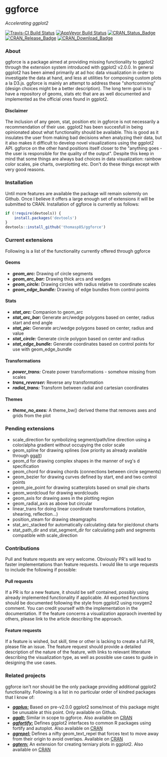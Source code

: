 # ggforce
*Accelerating ggplot2*

[![Travis-CI Build Status](https://travis-ci.org/thomasp85/ggforce.svg?branch=master)](https://travis-ci.org/thomasp85/ggforce)
[![AppVeyor Build Status](https://ci.appveyor.com/api/projects/status/github/thomasp85/ggforce?branch=master&svg=true)](https://ci.appveyor.com/project/thomasp85/ggforce)
[![CRAN_Status_Badge](http://www.r-pkg.org/badges/version/ggforce)](https://CRAN.R-project.org/package=ggforce)
[![CRAN_Release_Badge](http://www.r-pkg.org/badges/ago/ggforce)](https://CRAN.R-project.org/package=ggforce)
[![CRAN_Download_Badge](http://cranlogs.r-pkg.org/badges/ggforce)](https://CRAN.R-project.org/package=ggforce)


### About
ggforce is a package aimed at providing missing functionality to ggplot2 through
the extension system introduced with ggplot2 v2.0.0. In general ggplot2 has been
aimed primarily at ad hoc data visualization in order to investigate the data at 
hand, and less at utilities for composing custom plots a la D3.js. ggforce is 
mainly an attempt to address these "shortcomming" (design choices might be a 
better description). The long term goal is to have a repository of geoms, stats
etc that are as well documented and implemented as the official ones found in 
ggplot2.

#### Disclaimer
The inclusion of any geom, stat, position etc in ggforce is not necessarily a 
recommendation of their use. ggplot2 has been succesfull in being opinionated
about what functionality should be available. This is good as it insulates the
user from making bad decisions when analyzing their data, but it also makes it
difficult to develop novel visualizations using the ggplot2 API. ggforce on the
other hand positions itself closer to the "anything goes - the user is 
responsible for the quality of the output". Despite this keep in mind that some
things are always bad choices in data visualization: rainbow color scales, pie 
charts, overplotting etc. Don't do these things except with very good reasons.

### Installation
Until more features are available the package will remain solemnly on Github.
Once I believe it offers a large enough set of extensions it will be submitted
to CRAN. Installation of ggforce is currently as follows:

```r
if (!require(devtools)) {
    install.packages('devtools')
}
devtools::install_github('thomasp85/ggforce')
```

### Current extensions
Following is a list of the functionality currently offered through ggforce

#### Geoms
- ***geom_arc:*** Drawing of circle segments
- ***geom_arc_bar:*** Drawing thick arcs and wedges
- ***geom_circle:*** Drawing circles with radius relative to coordinate scales
- ***geom_edge_bundle:*** Drawing of edge bundles from control points

#### Stats
- ***stat_arc:*** Companion to geom_arc
- ***stat_arc_bar:*** Generate arc/wedge polygons based on center, radius start
and end angle
- ***stat_pie:*** Generate arc/wedge polygons based on center, radius and value
- ***stat_circle:*** Generate circle polygon based on center and radius
- ***stat_edge_bundle:*** Generate coordinates based on control points for use 
with geom_edge_bundle

#### Transformations
- ***power_trans:*** Create power transformations - somehow missing from scales
- ***trans_reverser:*** Reverse any transformation
- ***radial_trans:*** Transform between radial and cartesian coordinates

#### Themes
- ***theme_no_axes:*** A theme_bw() derived theme that removes axes and grids
from the plot

### Pending extensions
- scale_direction for symbolizing segment/path/line direction using a 
color/alpha gradient without occupying the color scale
- geom_spline for drawing xplines (low priority as already available through 
[ggalt](https://github.com/hrbrmstr/ggalt))
- geom_d for drawing complex shapes in the manner of svg's d specification
- geom_chord for drawing chords (connections between circle segments)
- geom_bezier for drawing curves defined by start, end and two control points
- geom_pie_point for drawing scatterplots based on small pie charts
- geom_wordcloud for drawing wordclouds
- geom_axis for drawing axes in the plotting region
- geom_radial_axis as above but circular
- linear_trans for doing linear coordinate transformations (rotation, shearing,
reflection...)
- position_steam for drawing steamgraphs
- stat_arc_stacked for automatically calculating data for pie/donut charts
- stat_path_dir and stat_segment_dir for calculating path and segments 
compatible with scale_direction

### Contributions
Pull and feature requests are very welcome. Obviously PR's will lead to faster
implementations than feature requests. I would like to urge requests to include
the following if possible:

#### Pull requests
If a PR is for a new feature, it should be self contained, possibly using 
already implemented functionality if applicable. All exported functions should
be documented following the style from ggplot2 using roxygen2 comment. You can
credit yourself with the implementation in the documentation. If the feature 
concerns a visualization appraoch invented by others, please link to the article
describing the approach.

#### Feature requests
If a feature is wished, but skill, time or other is lacking to create a full PR,
please file an issue. The feature request should provide a detailed description
of the nature of the feature, with links to relevant litterature describing the
visualization type, as well as possible use cases to guide in designing the use
cases.

### Related projects
ggforce isn't nor should be the only package providing additional ggplot2 
functionality. Following is a list in no particular order of kindred packages 
that I know of:

- [***ggplus:***](https://github.com/guiastrennec/ggplus) Based on pre-v2.0.0 
ggplot2 some/most of this package might be unusable at this point. Only 
available on Github.
- [***ggalt:***](https://github.com/hrbrmstr/ggalt) Similar in scope to ggforce.
Also available on [CRAN](https://CRAN.R-project.org/package=ggalt)
- [***ggfortify:***](https://github.com/sinhrks/ggfortify) Defines ggplot2
interfaces to common R packages using fortify and autoplot. Also available on 
[CRAN](https://cran.r-project.org/package=ggfortify)
- [***ggrepel:***](https://github.com/slowkow/ggrepel) Defines a
nifty geom_text_repel that forces text to move away from their origin to avoid
overlaps. Available on 
[CRAN](https://CRAN.R-project.org/package=ggrepel)
- [***ggtern:***](https://github.com/nicholasehamilton/ggtern) An extension for
creating terniary plots in ggplot2. Also available on 
[CRAN](https://CRAN.R-project.org/package=ggtern)

